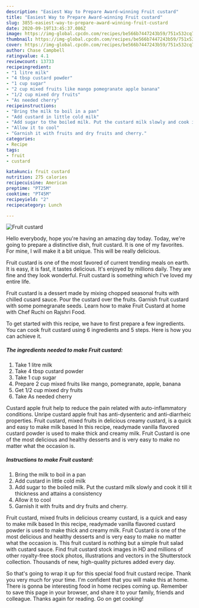 ```yaml
---
description: "Easiest Way to Prepare Award-winning Fruit custard"
title: "Easiest Way to Prepare Award-winning Fruit custard"
slug: 3855-easiest-way-to-prepare-award-winning-fruit-custard
date: 2020-09-19T13:45:37.086Z
image: https://img-global.cpcdn.com/recipes/be566b7447243b59/751x532cq70/fruit-custard-recipe-main-photo.jpg
thumbnail: https://img-global.cpcdn.com/recipes/be566b7447243b59/751x532cq70/fruit-custard-recipe-main-photo.jpg
cover: https://img-global.cpcdn.com/recipes/be566b7447243b59/751x532cq70/fruit-custard-recipe-main-photo.jpg
author: Chase Campbell
ratingvalue: 4.1
reviewcount: 13733
recipeingredient:
- "1 litre milk"
- "4 tbsp custard powder"
- "1 cup sugar"
- "2 cup mixed fruits like mango pomegranate apple banana"
- "1/2 cup mixed dry fruits"
- "As needed cherry"
recipeinstructions:
- "Bring the milk to boil in a pan"
- "Add custard in little cold milk"
- "Add sugar to the boiled milk. Put the custard milk slowly and cook it till it thickness and attains a consistency"
- "Allow it to cool"
- "Garnish it with fruits and dry fruits and cherry."
categories:
- Recipe
tags:
- fruit
- custard

katakunci: fruit custard 
nutrition: 275 calories
recipecuisine: American
preptime: "PT25M"
cooktime: "PT45M"
recipeyield: "2"
recipecategory: Lunch

---
```



![Fruit custard](https://img-global.cpcdn.com/recipes/be566b7447243b59/751x532cq70/fruit-custard-recipe-main-photo.jpg)

Hello everybody, hope you're having an amazing day today. Today, we're going to prepare a distinctive dish, fruit custard. It is one of my favorites. For mine, I will make it a bit unique. This will be really delicious.

Fruit custard is one of the most favored of current trending meals on earth. It is easy, it is fast, it tastes delicious. It's enjoyed by millions daily. They are fine and they look wonderful. Fruit custard is something which I've loved my entire life.

Fruit custard is a dessert made by mixing chopped seasonal fruits with chilled cusard sauce. Pour the custard over the fruits. Garnish fruit custard with some pomegranate seeds. Learn how to make Fruit Custard at home with Chef Ruchi on Rajshri Food.


To get started with this recipe, we have to first prepare a few ingredients. You can cook fruit custard using 6 ingredients and 5 steps. Here is how you can achieve it.

<!--inarticleads1-->

##### The ingredients needed to make Fruit custard:

1. Take 1 litre milk
1. Take 4 tbsp custard powder
1. Take 1 cup sugar
1. Prepare 2 cup mixed fruits like mango, pomegranate, apple, banana
1. Get 1/2 cup mixed dry fruits
1. Take As needed cherry


Custard apple fruit help to reduce the pain related with auto-inflammatory conditions. Unripe custard apple fruit has anti-dysenteric and anti-diarrheic properties. Fruit custard, mixed fruits in delicious creamy custard, is a quick and easy to make milk based In this recipe, readymade vanilla flavored custard powder is used to make thick and creamy milk. Fruit Custard is one of the most delicious and healthy desserts and is very easy to make no matter what the occasion is. 

<!--inarticleads2-->

##### Instructions to make Fruit custard:

1. Bring the milk to boil in a pan
1. Add custard in little cold milk
1. Add sugar to the boiled milk. Put the custard milk slowly and cook it till it thickness and attains a consistency
1. Allow it to cool
1. Garnish it with fruits and dry fruits and cherry.


Fruit custard, mixed fruits in delicious creamy custard, is a quick and easy to make milk based In this recipe, readymade vanilla flavored custard powder is used to make thick and creamy milk. Fruit Custard is one of the most delicious and healthy desserts and is very easy to make no matter what the occasion is. This fruit custard is nothing but a simple fruit salad with custard sauce. Find fruit custard stock images in HD and millions of other royalty-free stock photos, illustrations and vectors in the Shutterstock collection. Thousands of new, high-quality pictures added every day. 

So that's going to wrap it up for this special food fruit custard recipe. Thank you very much for your time. I'm confident that you will make this at home. There is gonna be interesting food in home recipes coming up. Remember to save this page in your browser, and share it to your family, friends and colleague. Thanks again for reading. Go on get cooking!
